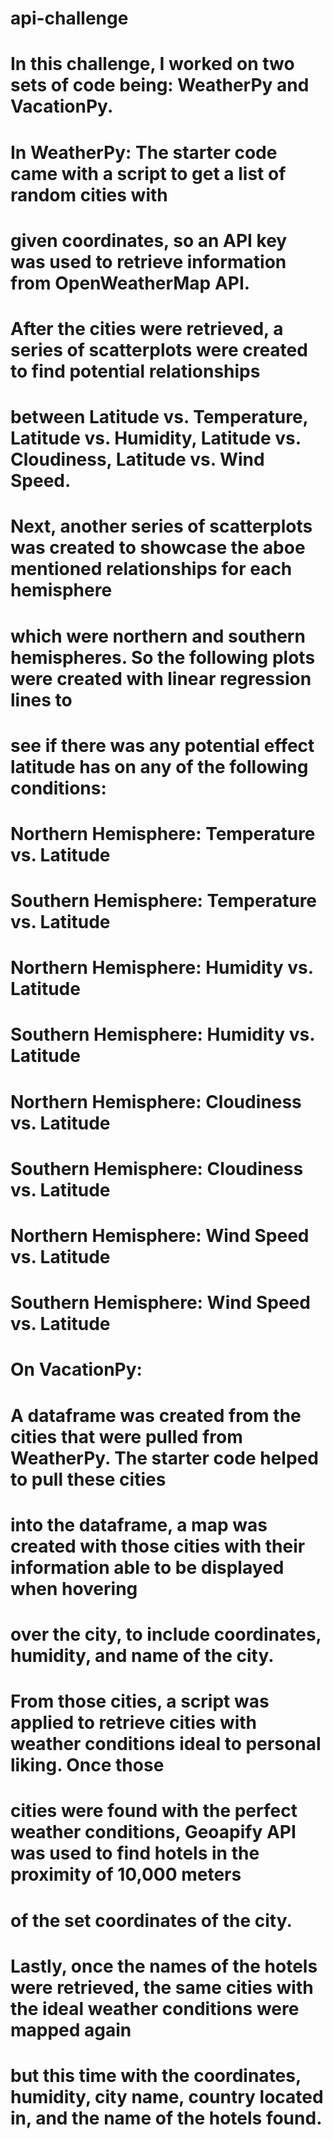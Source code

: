 # api-challenge

# In this challenge, I worked on two sets of code being: WeatherPy and VacationPy.

# In WeatherPy: The starter code came with a script to get a list of random cities with
# given coordinates, so an API key was used to retrieve information from OpenWeatherMap API.

# After the cities were retrieved, a series of scatterplots were created to find potential relationships
# between Latitude vs. Temperature, Latitude vs. Humidity, Latitude vs. Cloudiness, Latitude vs. Wind Speed.

# Next, another series of scatterplots was created to showcase the aboe mentioned relationships for each hemisphere
# which were northern and southern hemispheres. So the following plots were created with linear regression lines to 
# see if there was any potential effect latitude has on any of the following conditions:
# Northern Hemisphere: Temperature vs. Latitude
# Southern Hemisphere: Temperature vs. Latitude
# Northern Hemisphere: Humidity vs. Latitude
# Southern Hemisphere: Humidity vs. Latitude
# Northern Hemisphere: Cloudiness vs. Latitude
# Southern Hemisphere: Cloudiness vs. Latitude
# Northern Hemisphere: Wind Speed vs. Latitude
# Southern Hemisphere: Wind Speed vs. Latitude

# On VacationPy:

# A dataframe was created from the cities that were pulled from WeatherPy. The starter code helped to pull these cities
# into the dataframe, a map was created with those cities with their information able to be displayed when hovering 
# over the city, to include coordinates, humidity, and name of the city.

# From those cities, a script was applied to retrieve cities with weather conditions ideal to personal liking. Once those
# cities were found with the perfect weather conditions, Geoapify API was used to find hotels in the proximity of 10,000 meters
# of the set coordinates of the city. 

# Lastly, once the names of the hotels were retrieved, the same cities with the ideal weather conditions were mapped again 
# but this time with the coordinates, humidity, city name, country located in, and the name of the hotels found.
